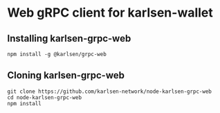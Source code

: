 # Web gRPC client for karlsen-wallet

## Installing karlsen-grpc-web

```
npm install -g @karlsen/grpc-web
```

## Cloning karlsen-grpc-web

```
git clone https://github.com/karlsen-network/node-karlsen-grpc-web
cd node-karlsen-grpc-web
npm install
```
